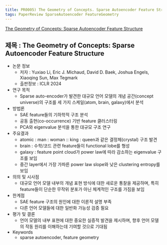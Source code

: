 ```yaml
---
title: PR0005) The Geometry of Concepts. Sparse Autoencoder Feature Structure
tags: PaperReview SparseAutoencoder FeatureGeometry
---
```

[The Geometry of Concepts: Sparse Autoencoder Feature Structure](https://arxiv.org/abs/2410.19750)

## 제목 : The Geometry of Concepts: Sparse Autoencoder Feature Structure

- 논문 정보
  - 저자 : Yuxiao Li, Eric J. Michaud, David D. Baek, Joshua Engels, Xiaoqing Sun, Max Tegmark
  - 출판정보 : ICLR 2024
- 연구 목적
  - Sparse auto-encoder가 발견한 대규모 언어 모델의 개념 공간(concept universe)의 구조를 세 가지 스케일(atom, brain, galaxy)에서 분석
- 방법론
  - SAE feature들의 기하학적 구조 분석
  - 공동 출현(co-occurrence) 기반 feature 클러스터링
  - PCA와 eigenvalue 분석을 통한 대규모 구조 연구
- 주요결과
  - atomic : man : woman :: king : queen과 같은 결정체(crystal) 구조 발견
  - brain : 수학/코드 관련 feature들이 functional lobe를 형성
  - galaxy : feature point cloud가 power law에 따라 감소하는 eigenvalue 구조를 보임
  - 중간 layer에서 가장 가파른 power law slope와 낮은 clustering entropy를 보임
- 의의 및 시사점
  - 대규모 언어 모델 내부의 개념 표현 방식에 대한 새로운 통찰을 제공하며, 특히 feature들이 단순한 무작위 분포가 아닌 체계적인 구조를 가짐을 보임
- 한계점
  - SAE feature 구조의 원인에 대한 이론적 설명 부족
  - 다른 언어 모델들에 대한 일반화 가능성 검증 필요
- 평가 및 결론
  - 언어 모델의 내부 표현에 대한 중요한 실증적 발견을 제시하며, 향후 언어 모델의 작동 원리를 이해하는데 기여할 것으로 기대됨
- Keywords
  - sparse autoencoder, feature geometry
